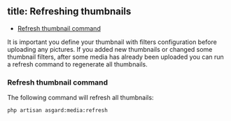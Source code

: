 title: Refreshing thumbnails
-------

- [Refresh thumbnail command](#refresh-thumbnail-command)

It is important you define your thumbnail with filters configuration before uploading any pictures. If you added new thumbnails or changed some thumbnail filters, after some media has already been uploaded you can run a refresh command to regenerate all thumbnails.

### <a name="refresh-thumbnail-command" class="anchor" href="#refresh-thumbnail-command"></a> Refresh thumbnail command

The following command will refresh all thumbnails:

``` .language-bash
php artisan asgard:media:refresh
```

